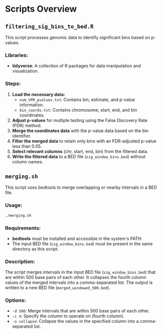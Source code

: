 # Scripts Overview

## `filtering_sig_bins_to_bed.R`

This script processes genomic data to identify significant bins based on p-values.

### Libraries:
- **tidyverse**: A collection of R packages for data manipulation and visualization.

### Steps:
1. **Load the necessary data:**
    - `num_VPR_pvalues.txt`: Contains bin, estimate, and p-value information.
    - `bin_coords.txt`: Contains chromosome, start, end, and bin coordinates.
2. **Adjust p-values** for multiple testing using the False Discovery Rate (FDR) method.
3. **Merge the coordinates data** with the p-value data based on the bin identifier.
4. **Filter the merged data** to retain only bins with an FDR-adjusted p-value less than 0.05.
5. **Select relevant columns** (chr, start, end, bin) from the filtered data.
6. **Write the filtered data** to a BED file (`sig_window_bins.bed`) without column names.

## `merging.sh`

This script uses bedtools to merge overlapping or nearby intervals in a BED file.

### Usage:
```sh
./merging.sh
```

### Requirements:
- **bedtools** must be installed and accessible in the system's PATH.
- The input BED file (`sig_window_bins.bed`) must be present in the same directory as this script.

### Description:
The script merges intervals in the input BED file (`sig_window_bins.bed`) that are within 500 base pairs of each other. It collapses the fourth column values of the merged intervals into a comma-separated list. The output is written to a new BED file (`merged_windowed_500.bed`).

### Options:
- `-d 500`: Merge intervals that are within 500 base pairs of each other.
- `-c 4`: Specify the column to operate on (fourth column).
- `-o collapse`: Collapse the values in the specified column into a comma-separated list.